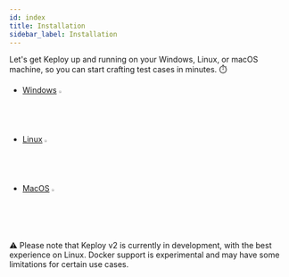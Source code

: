 ```yaml
---
id: index
title: Installation
sidebar_label: Installation
---
```


Let's get Keploy up and running on your Windows, Linux, or macOS machine, so you can start crafting test cases in
minutes. ⏱️

- [Windows](versioned_docs/version-2.0.0/server/windows/installation.md) <img src="/docs/img/os/windows-logo.svg" width="2%" />
- [Linux](versioned_docs/version-2.0.0/server/linux/installation.md) <img src="/docs/img/os/linux-logo.svg" width="2%" />
- [MacOS](versioned_docs/version-2.0.0/server/macos/installation.md) <img src="/docs/img/os/apple-logo.svg" width="2%" />

⚠️ Please note that Keploy v2 is currently in development, with the best experience on Linux. Docker support is
experimental and may have some limitations for certain use cases.
